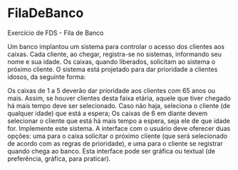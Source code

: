 # FilaDeBanco
Exercício de FDS - Fila de Banco

Um banco implantou um sistema para controlar o acesso dos clientes aos caixas. Cada cliente, ao chegar, registra-se no sistemas, informando seu nome e sua idade. Os caixas, quando liberados, solicitam ao sistema o próximo cliente. O sistema está projetado para dar prioridade a clientes idosos, da seguinte forma:

Os caixas de 1 a 5 deverão dar prioridade aos clientes com 65 anos ou mais. Assim, se houver clientes desta faixa etária, aquele que tiver chegado há mais tempo deve ser selecionado. Caso não haja, seleciona o cliente (de qualquer idade) que está a espera;
Os caixas de 6 em diante devem selecionar o cliente que está há mais tempo a espera, seja ele de que idade for.
Implemente este sistema. A interface com o usuário deve oferecer duas opções: uma para o caixa solicitar o próximo cliente (que será selecionado de acordo com as regras de prioridade), e uma para o cliente se registrar quando chega ao banco. Esta interface pode ser gráfica ou textual (de preferência, gráfica, para praticar).
